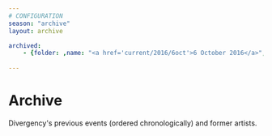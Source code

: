 ```yaml
---
# CONFIGURATION
season: "archive"
layout: archive

archived:
    - {folder: ,name: "<a href='current/2016/6oct'>6 October 2016</a>", class: "ev2016"}
            
---
```

# Archive
Divergency's previous events (ordered chronologically) and former artists.
